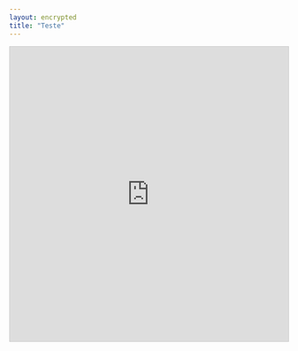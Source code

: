 ```yaml
---
layout: encrypted
title: "Teste"
---
```


<iframe class="airtable-embed" src="https://airtable.com/embed/shrxQcHVV8Xh7Fvs9?backgroundColor=cyan" frameborder="0" onmousewheel="" width="100%" height="533" style="background: transparent; border: 1px solid #ccc;"></iframe>